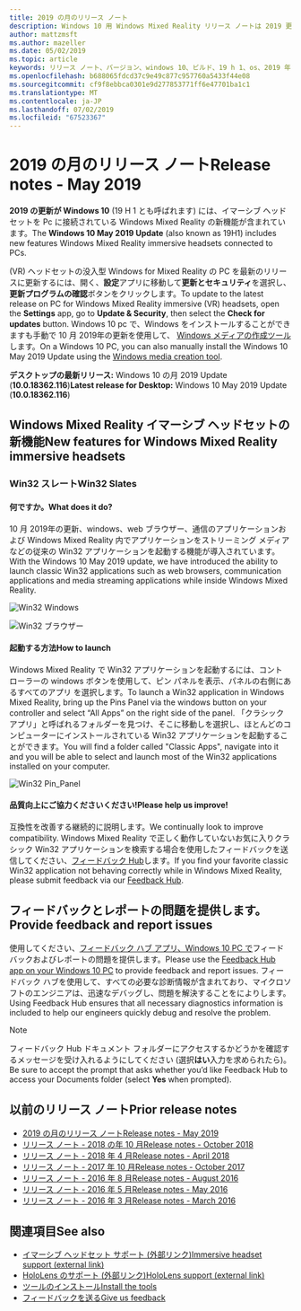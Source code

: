 ```yaml
---
title: 2019 の月のリリース ノート
description: Windows 10 用 Windows Mixed Reality リリース ノートは 2019 更新できます (19 H 1 とも呼ばれます)。
author: mattzmsft
ms.author: mazeller
ms.date: 05/02/2019
ms.topic: article
keywords: リリース ノート、バージョン、windows 10、ビルド、19 h 1、os、2019 年 5 月
ms.openlocfilehash: b688065fdcd37c9e49c877c957760a5433f44e08
ms.sourcegitcommit: cf9f8ebbca0301e9d277853771ff6e47701ba1c1
ms.translationtype: MT
ms.contentlocale: ja-JP
ms.lasthandoff: 07/02/2019
ms.locfileid: "67523367"
---
```

# <a name="release-notes---may-2019"></a><span data-ttu-id="030b9-104">2019 の月のリリース ノート</span><span class="sxs-lookup"><span data-stu-id="030b9-104">Release notes - May 2019</span></span>

<span data-ttu-id="030b9-105">**2019 の更新が Windows 10** (19 H 1 とも呼ばれます) には、イマーシブ ヘッドセットを Pc に接続されている Windows Mixed Reality の新機能が含まれています。</span><span class="sxs-lookup"><span data-stu-id="030b9-105">The **Windows 10 May 2019 Update** (also known as 19H1) includes new features Windows Mixed Reality immersive headsets connected to PCs.</span></span> 

<span data-ttu-id="030b9-106">(VR) ヘッドセットの没入型 Windows for Mixed Reality の PC を最新のリリースに更新するには、開く、**設定**アプリに移動して**更新とセキュリティ**を選択し、 **更新プログラムの確認**ボタンをクリックします。</span><span class="sxs-lookup"><span data-stu-id="030b9-106">To update to the latest release on PC for Windows Mixed Reality immersive (VR) headsets, open the **Settings** app, go to **Update & Security**, then select the **Check for updates** button.</span></span> <span data-ttu-id="030b9-107">Windows 10 pc で、Windows をインストールすることができますも手動で 10 月 2019年の更新を使用して、 [Windows メディアの作成ツール](https://www.microsoft.com/software-download/windows10)します。</span><span class="sxs-lookup"><span data-stu-id="030b9-107">On a Windows 10 PC, you can also manually install the Windows 10 May 2019 Update using the [Windows media creation tool](https://www.microsoft.com/software-download/windows10).</span></span>

<span data-ttu-id="030b9-108">**デスクトップの最新リリース:** Windows 10 の月 2019 Update (**10.0.18362.116**)</span><span class="sxs-lookup"><span data-stu-id="030b9-108">**Latest release for Desktop:** Windows 10 May 2019 Update (**10.0.18362.116**)</span></span><br>

## <a name="new-features-for-windows-mixed-reality-immersive-headsets"></a><span data-ttu-id="030b9-109">Windows Mixed Reality イマーシブ ヘッドセットの新機能</span><span class="sxs-lookup"><span data-stu-id="030b9-109">New features for Windows Mixed Reality immersive headsets</span></span>

### <a name="win32-slates"></a><span data-ttu-id="030b9-110">Win32 スレート</span><span class="sxs-lookup"><span data-stu-id="030b9-110">Win32 Slates</span></span>

#### <a name="what-does-it-do"></a><span data-ttu-id="030b9-111">何ですか。</span><span class="sxs-lookup"><span data-stu-id="030b9-111">What does it do?</span></span> 
<span data-ttu-id="030b9-112">10 月 2019年の更新、windows、web ブラウザー、通信のアプリケーションおよび Windows Mixed Reality 内でアプリケーションをストリーミング メディアなどの従来の Win32 アプリケーションを起動する機能が導入されています。</span><span class="sxs-lookup"><span data-stu-id="030b9-112">With the Windows 10 May 2019 update, we have introduced the ability to launch classic Win32 applications such as web browsers, communication applications and media streaming applications while inside Windows Mixed Reality.</span></span> 

![Win32 Windows](images/mr-win32-slates-1.png)

![Win32 ブラウザー](images/mr-win32-slates-2.png)

#### <a name="how-to-launch"></a><span data-ttu-id="030b9-115">起動する方法</span><span class="sxs-lookup"><span data-stu-id="030b9-115">How to launch</span></span>
<span data-ttu-id="030b9-116">Windows Mixed Reality で Win32 アプリケーションを起動するには、コント ローラーの windows ボタンを使用して、ピン パネルを表示、パネルの右側にあるすべてのアプリ を選択します。</span><span class="sxs-lookup"><span data-stu-id="030b9-116">To launch a Win32 application in Windows Mixed Reality, bring up the Pins Panel via the windows button on your controller and select “All Apps” on the right side of the panel.</span></span>  <span data-ttu-id="030b9-117">「クラシック アプリ」と呼ばれるフォルダーを見つけ、そこに移動しを選択し、ほとんどのコンピューターにインストールされている Win32 アプリケーションを起動することができます。</span><span class="sxs-lookup"><span data-stu-id="030b9-117">You will find a folder called "Classic Apps", navigate into it and you will be able to select and launch most of the Win32 applications installed on your computer.</span></span>

![Win32 Pin_Panel](images/mr-win32-slates-pinspanel.png)

#### <a name="please-help-us-improve"></a><span data-ttu-id="030b9-119">品質向上にご協力くださいください!</span><span class="sxs-lookup"><span data-stu-id="030b9-119">Please help us improve!</span></span>
<span data-ttu-id="030b9-120">互換性を改善する継続的に説明します。</span><span class="sxs-lookup"><span data-stu-id="030b9-120">We continually look to improve compatibility.</span></span>  <span data-ttu-id="030b9-121">Windows Mixed Reality で正しく動作していないお気に入りクラシック Win32 アプリケーションを検索する場合を使用したフィードバックを送信してください、[フィードバック Hub](https://support.microsoft.com/en-us/help/4021566/windows-10-send-feedback-to-microsoft-with-feedback-hub)します。</span><span class="sxs-lookup"><span data-stu-id="030b9-121">If you find your favorite classic Win32 application not behaving correctly while in Windows Mixed Reality, please submit feedback via our [Feedback Hub](https://support.microsoft.com/en-us/help/4021566/windows-10-send-feedback-to-microsoft-with-feedback-hub).</span></span>

## <a name="provide-feedback-and-report-issues"></a><span data-ttu-id="030b9-122">フィードバックとレポートの問題を提供します。</span><span class="sxs-lookup"><span data-stu-id="030b9-122">Provide feedback and report issues</span></span>

<span data-ttu-id="030b9-123">使用してください、[フィードバック ハブ アプリ、Windows 10 PC で](give-us-feedback.md)フィードバックおよびレポートの問題を提供します。</span><span class="sxs-lookup"><span data-stu-id="030b9-123">Please use the [Feedback Hub app on your Windows 10 PC](give-us-feedback.md) to provide feedback and report issues.</span></span> <span data-ttu-id="030b9-124">フィードバック ハブを使用して、すべての必要な診断情報が含まれており、マイクロソフトのエンジニアは、迅速なデバッグし、問題を解決することをによりします。</span><span class="sxs-lookup"><span data-stu-id="030b9-124">Using Feedback Hub ensures that all necessary diagnostics information is included to help our engineers quickly debug and resolve the problem.</span></span>

>[!NOTE]
><span data-ttu-id="030b9-125">フィードバック Hub ドキュメント フォルダーにアクセスするかどうかを確認するメッセージを受け入れるようにしてください (選択**はい**入力を求められたら)。</span><span class="sxs-lookup"><span data-stu-id="030b9-125">Be sure to accept the prompt that asks whether you’d like Feedback Hub to access your Documents folder (select **Yes** when prompted).</span></span>

## <a name="prior-release-notes"></a><span data-ttu-id="030b9-126">以前のリリース ノート</span><span class="sxs-lookup"><span data-stu-id="030b9-126">Prior release notes</span></span>

* [<span data-ttu-id="030b9-127">2019 の月のリリース ノート</span><span class="sxs-lookup"><span data-stu-id="030b9-127">Release notes - May 2019</span></span>](release-notes-may-2019.md)
* [<span data-ttu-id="030b9-128">リリース ノート - 2018 の年 10 月</span><span class="sxs-lookup"><span data-stu-id="030b9-128">Release notes - October 2018</span></span>](release-notes-october-2018.md)
* [<span data-ttu-id="030b9-129">リリース ノート - 2018 年 4 月</span><span class="sxs-lookup"><span data-stu-id="030b9-129">Release notes - April 2018</span></span>](release-notes-april-2018.md)
* [<span data-ttu-id="030b9-130">リリース ノート - 2017 年 10 月</span><span class="sxs-lookup"><span data-stu-id="030b9-130">Release notes - October 2017</span></span>](release-notes-october-2017.md)
* [<span data-ttu-id="030b9-131">リリース ノート - 2016 年 8 月</span><span class="sxs-lookup"><span data-stu-id="030b9-131">Release notes - August 2016</span></span>](release-notes-august-2016.md)
* [<span data-ttu-id="030b9-132">リリース ノート - 2016 年 5 月</span><span class="sxs-lookup"><span data-stu-id="030b9-132">Release notes - May 2016</span></span>](release-notes-may-2016.md)
* [<span data-ttu-id="030b9-133">リリース ノート - 2016 年 3 月</span><span class="sxs-lookup"><span data-stu-id="030b9-133">Release notes - March 2016</span></span>](release-notes-march-2016.md)

## <a name="see-also"></a><span data-ttu-id="030b9-134">関連項目</span><span class="sxs-lookup"><span data-stu-id="030b9-134">See also</span></span>
* [<span data-ttu-id="030b9-135">イマーシブ ヘッドセット サポート (外部リンク)</span><span class="sxs-lookup"><span data-stu-id="030b9-135">Immersive headset support (external link)</span></span>](https://docs.microsoft.com/windows/mixed-reality/enthusiast-guide/troubleshooting-windows-mixed-reality)
* [<span data-ttu-id="030b9-136">HoloLens のサポート (外部リンク)</span><span class="sxs-lookup"><span data-stu-id="030b9-136">HoloLens support (external link)</span></span>](https://support.microsoft.com/products/hololens)
* [<span data-ttu-id="030b9-137">ツールのインストール</span><span class="sxs-lookup"><span data-stu-id="030b9-137">Install the tools</span></span>](install-the-tools.md)
* [<span data-ttu-id="030b9-138">フィードバックを送る</span><span class="sxs-lookup"><span data-stu-id="030b9-138">Give us feedback</span></span>](give-us-feedback.md)


